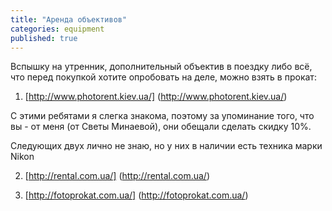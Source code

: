 ```yaml
---
title: "Аренда объективов"
categories: equipment
published: true
---
```


Вспышку на утренник, дополнительный объектив в поездку либо всё, что перед покупкой хотите опробовать на деле, можно взять в прокат:

1. [http://www.photorent.kiev.ua/] (http://www.photorent.kiev.ua/)

С этими ребятами я слегка знакома, поэтому за упоминание того, что вы - от меня (от Светы Минаевой), они обещали сделать скидку 10%.

Следующих двух лично не знаю, но у них в наличии есть техника марки Nikon

2. [http://rental.com.ua/] (http://rental.com.ua/)

3. [http://fotoprokat.com.ua/] (http://fotoprokat.com.ua/)
